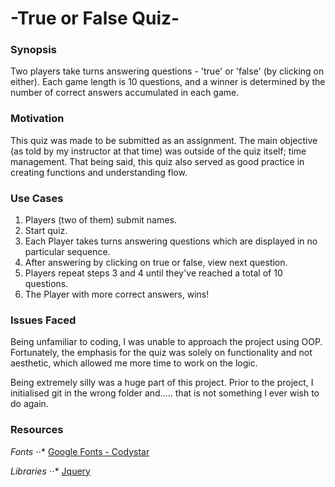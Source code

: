 -True or False Quiz-
======

### Synopsis


Two players take turns answering questions - 'true' or 'false' (by clicking on either). Each game length is 10 questions, and a winner is determined by the number of correct answers accumulated in each game.


### Motivation

This quiz was made to be submitted as an assignment. The main objective (as told by my instructor at that time) was outside of the quiz itself; time management. That being said, this quiz also served as good practice in creating functions and understanding flow.


### Use Cases

1. Players (two of them) submit names.
2. Start quiz.
3. Each Player takes turns answering questions which are displayed in no particular sequence.
4. After answering by clicking on true or false, view next question.
5. Players repeat steps 3 and 4 until they've reached a total of 10 questions.
6. The Player with more correct answers, wins!


### Issues Faced

Being unfamiliar to coding, I was unable to approach the project using OOP. Fortunately, the emphasis for the quiz was solely on functionality and not aesthetic, which allowed me more time to work on the logic.

Being extremely silly was a huge part of this project. Prior to the project, I initialised git in the wrong folder and.....
that is not something I ever wish to do again.


### Resources

_Fonts_
⋅⋅* [Google Fonts - Codystar](https://fonts.googleapis.com/css?family=Codystar)

_Libraries_
⋅⋅* [Jquery](https://ajax.googleapis.com/ajax/libs/jquery/1.11.1/jquery.min.js)
